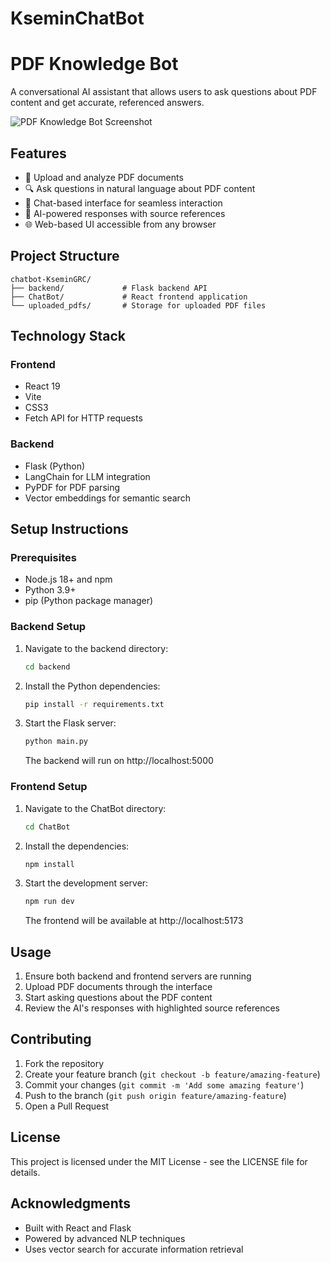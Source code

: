 # KseminChatBot
# PDF Knowledge Bot

A conversational AI assistant that allows users to ask questions about PDF content and get accurate, referenced answers.

![PDF Knowledge Bot Screenshot](screenshot.png)

## Features

- 📑 Upload and analyze PDF documents
- 🔍 Ask questions in natural language about PDF content
- 💬 Chat-based interface for seamless interaction
- 🧠 AI-powered responses with source references
- 🌐 Web-based UI accessible from any browser

## Project Structure

```
chatbot-KseminGRC/
├── backend/             # Flask backend API
├── ChatBot/             # React frontend application
└── uploaded_pdfs/       # Storage for uploaded PDF files
```

## Technology Stack

### Frontend
- React 19
- Vite
- CSS3
- Fetch API for HTTP requests

### Backend
- Flask (Python)
- LangChain for LLM integration
- PyPDF for PDF parsing
- Vector embeddings for semantic search

## Setup Instructions

### Prerequisites
- Node.js 18+ and npm
- Python 3.9+
- pip (Python package manager)

### Backend Setup
1. Navigate to the backend directory:
   ```bash
   cd backend
   ```

2. Install the Python dependencies:
   ```bash
   pip install -r requirements.txt
   ```

3. Start the Flask server:
   ```bash
   python main.py
   ```
   The backend will run on http://localhost:5000

### Frontend Setup
1. Navigate to the ChatBot directory:
   ```bash
   cd ChatBot
   ```

2. Install the dependencies:
   ```bash
   npm install
   ```

3. Start the development server:
   ```bash
   npm run dev
   ```
   The frontend will be available at http://localhost:5173

## Usage

1. Ensure both backend and frontend servers are running
2. Upload PDF documents through the interface
3. Start asking questions about the PDF content
4. Review the AI's responses with highlighted source references

## Contributing

1. Fork the repository
2. Create your feature branch (`git checkout -b feature/amazing-feature`)
3. Commit your changes (`git commit -m 'Add some amazing feature'`)
4. Push to the branch (`git push origin feature/amazing-feature`)
5. Open a Pull Request

## License

This project is licensed under the MIT License - see the LICENSE file for details.

## Acknowledgments

- Built with React and Flask
- Powered by advanced NLP techniques
- Uses vector search for accurate information retrieval 
